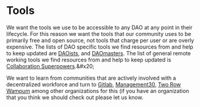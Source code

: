 # Tools

We want the tools we use to be accessible to any DAO at any point in their lifecycle. For this reason we want the tools that our community uses to be primarily free and open source, not tools that charge per user or are overly expensive. The lists of DAO specific tools we find resources from and help to keep updated are [DAOists](https://www.daoists.xyz), and [DAOmasters](https://www.daomasters.xyz). The list of general remote working tools we find resources from and help to keep updated is [Collaboration Superpowers](https://www.collaborationsuperpowers.com/,).&#x20;

We want to learn from communities that are actively involved with a decentralized workforce and turn to [Gitlab](https://about.gitlab.com/company/culture/all-remote/guide/), [Management30](https://management30.com/practice/), [Two Row Wampum](https://harolddavis3.github.io/Two-Row-Wampum-Social-Layer-Platform#/?id=two-row-wampum-social-layer) among other organizations for this (if you have an organization that you think we should check out please let us know.&#x20;
